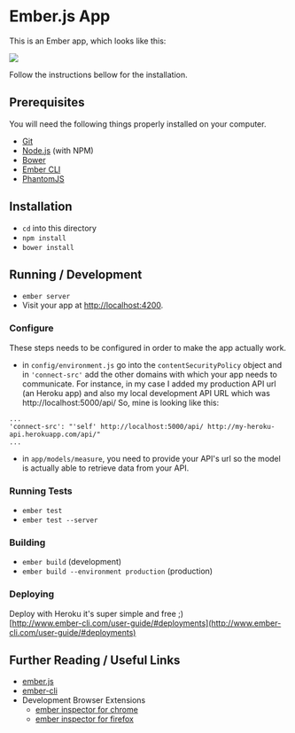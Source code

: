 # Ember.js App

This is an Ember app, which looks like this: 

![](http://www.return-false.com/content/images/2015/10/plant-sensors-UI.jpg)

Follow the instructions bellow for the installation.

## Prerequisites

You will need the following things properly installed on your computer.

* [Git](http://git-scm.com/)
* [Node.js](http://nodejs.org/) (with NPM)
* [Bower](http://bower.io/)
* [Ember CLI](http://www.ember-cli.com/)
* [PhantomJS](http://phantomjs.org/)

## Installation

* `cd` into this directory
* `npm install`
* `bower install`

## Running / Development

* `ember server`
* Visit your app at [http://localhost:4200](http://localhost:4200).

### Configure

These steps needs to be configured in order to make the app actually work.

* in `config/environment.js` go into the `contentSecurityPolicy` object and in `'connect-src'` add the other domains with which your app needs to communicate. For instance, in my case I added my production API url (an Heroku app) and also my local development API URL which was http://localhost:5000/api/
So, mine is looking like this: 
```
...
'connect-src': "'self' http://localhost:5000/api/ http://my-heroku-api.herokuapp.com/api/"
...
```
* in `app/models/measure`, you need to provide your API's url so the model is actually able to retrieve data from your API.

### Running Tests

* `ember test`
* `ember test --server`

### Building

* `ember build` (development)
* `ember build --environment production` (production)

### Deploying

Deploy with Heroku it's super simple and free ;)  
[http://www.ember-cli.com/user-guide/#deployments](http://www.ember-cli.com/user-guide/#deployments)

## Further Reading / Useful Links

* [ember.js](http://emberjs.com/)
* [ember-cli](http://www.ember-cli.com/)
* Development Browser Extensions
  * [ember inspector for chrome](https://chrome.google.com/webstore/detail/ember-inspector/bmdblncegkenkacieihfhpjfppoconhi)
  * [ember inspector for firefox](https://addons.mozilla.org/en-US/firefox/addon/ember-inspector/)

